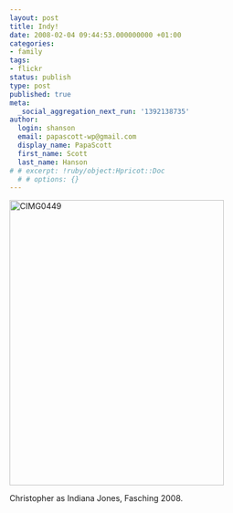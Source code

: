 ```yaml
---
layout: post
title: Indy!
date: 2008-02-04 09:44:53.000000000 +01:00
categories:
- family
tags:
- flickr
status: publish
type: post
published: true
meta:
  _social_aggregation_next_run: '1392138735'
author:
  login: shanson
  email: papascott-wp@gmail.com
  display_name: PapaScott
  first_name: Scott
  last_name: Hanson
# # excerpt: !ruby/object:Hpricot::Doc
  # # options: {}
---
```

<p><a href="http://www.flickr.com/photos/51035717986@N01/2241098453" title="View 'CIMG0449' on Flickr.com"><img src="http://farm3.static.flickr.com/2204/2241098453_971cd5a87e.jpg" alt="CIMG0449" border="0" width="375" height="500" /></a></p>
<p>Christopher as Indiana Jones, Fasching 2008.</p>
